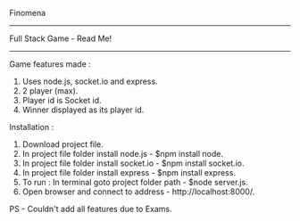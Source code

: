 Finomena
********

Full Stack Game - Read Me!
**************************

Game features made :

1. Uses node.js, socket.io and express.
2. 2 player (max).
3. Player id is Socket id.
4. Winner displayed as its player id.


Installation :

1. Download project file.
2. In project file folder install node.js - $npm install node.
3. In project file folder install socket.io - $npm install socket.io.
4. In project file folder install express - $npm install express.
5. To run : In terminal goto project folder path - $node server.js.
6. Open browser and connect to address - http://localhost:8000/.

PS - Couldn't add all features due to Exams.

